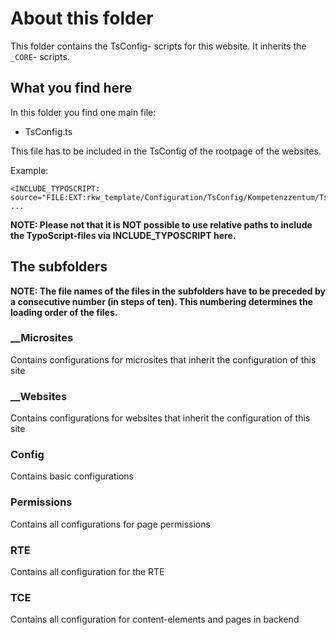 # About this folder

This folder contains the TsConfig- scripts for this website.
It inherits the ```_CORE```- scripts.

## What you find here
In this folder you find one main file:
- TsConfig.ts

This file has to be included in the TsConfig of the rootpage of the websites.

Example:
```
<INCLUDE_TYPOSCRIPT: source="FILE:EXT:rkw_template/Configuration/TsConfig/Kompetenzzentum/TsConfig.ts">
...
```
**NOTE: Please not that it is NOT possible to use relative paths to include the TypoScript-files via INCLUDE_TYPOSCRIPT here.**

## The subfolders
**NOTE: The file names of the files in the subfolders have to be preceded by a consecutive number (in steps of ten). This numbering determines the loading order of the files.**

### __Microsites
Contains configurations for microsites that inherit the configuration of this site

### __Websites
Contains configurations for websites that inherit the configuration of this site

### Config
Contains basic configurations

### Permissions
Contains all configurations for page permissions

### RTE
Contains all configuration for the RTE

### TCE
Contains all configuration for content-elements and pages in backend